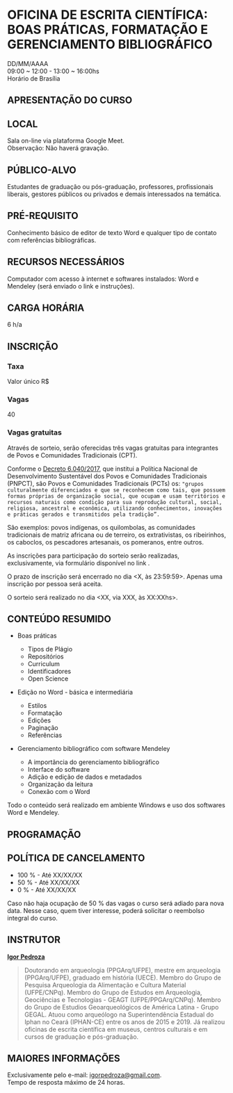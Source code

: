 # **OFICINA DE ESCRITA CIENTÍFICA: BOAS PRÁTICAS, FORMATAÇÃO E GERENCIAMENTO BIBLIOGRÁFICO**
DD/MM/AAAA  
09:00 ~ 12:00 - 13:00 ~ 16:00hs  
Horário de Brasília

## APRESENTAÇÃO DO CURSO


## LOCAL
Sala on-line via plataforma Google Meet.  
Observação: Não haverá gravação.  

## PÚBLICO-ALVO
Estudantes de graduação ou pós-graduação, professores, profissionais liberais, gestores públicos ou privados e demais interessados na temática.  

## PRÉ-REQUISITO
Conhecimento básico de editor de texto Word e qualquer tipo de contato com referências bibliográficas.

## RECURSOS NECESSÁRIOS
Computador com acesso à internet e softwares instalados: Word e Mendeley (será enviado o link e instruções).

## CARGA HORÁRIA
6 h/a  

## INSCRIÇÃO

### Taxa
Valor único R$  

### Vagas
40 

### Vagas gratuitas

Através de sorteio, serão oferecidas três vagas gratuitas para integrantes de Povos e Comunidades Tradicionais (CPT).

Conforme o [Decreto 6.040/2017](http://www.planalto.gov.br/ccivil_03/_ato2007-2010/2007/decreto/d6040.htm), que institui a Política Nacional de Desenvolvimento Sustentável dos Povos e Comunidades Tradicionais (PNPCT), são Povos e Comunidades Tradicionais (PCTs) os: ```"grupos culturalmente diferenciados e que se reconhecem como tais, que possuem formas próprias de organização social, que ocupam e usam territórios e recursos naturais como condição para sua reprodução cultural, social, religiosa, ancestral e econômica, utilizando conhecimentos, inovações e práticas gerados e transmitidos pela tradição”.```  

São exemplos: povos indígenas, os quilombolas, as comunidades tradicionais de matriz africana ou de terreiro, os extrativistas, os ribeirinhos, os caboclos, os pescadores artesanais, os pomeranos, entre outros.  

As inscrições para participação do sorteio serão realizadas, exclusivamente, via formulário disponível no link <XXX>.  

O prazo de inscrição será encerrado no dia <X, às 23:59:59>. Apenas uma inscrição por pessoa será aceita.  

O sorteio será realizado no dia <XX, via XXX, às XX:XXhs>.  


## CONTEÚDO RESUMIDO

* Boas práticas
  - Tipos de Plágio
  - Repositórios
  - Curriculum
  - Identificadores
  - Open Science
  
* Edição no Word - básica e intermediária
  - Estilos
  - Formatação
  - Edições
  - Paginação
  - Referências

* Gerenciamento bibliográfico com software Mendeley
  - A importãncia do gerenciamento bibliográfico
  - Interface do software
  - Adição e edição de dados e metadados
  - Organização da leitura
  - Conexão com o Word

Todo o conteúdo será realizado em ambiente Windows e uso dos softwares Word e Mendeley.

## PROGRAMAÇÃO






## POLÍTICA DE CANCELAMENTO
- 100 % - Até XX/XX/XX
- 50 %  - Até XX/XX/XX
- 0 %   - Até XX/XX/XX

Caso não haja ocupação de 50 % das vagas o curso será adiado para nova data. Nesse caso, quem tiver interesse, poderá solicitar o reembolso integral do curso.  


## INSTRUTOR
[**Igor Pedroza**](http://lattes.cnpq.br/3970582841887411)
>Doutorando em arqueologia (PPGArq/UFPE), mestre em arqueologia (PPGArq/UFPE), graduado em história (UECE). Membro do Grupo de Pesquisa Arqueologia da Alimentação e Cultura Material (UFPE/CNPq). Membro do Grupo de Estudos em Arqueologia, Geociências e Tecnologias - GEAGT (UFPE/PPGArq/CNPq). Membro do Grupo de Estudios Geoarqueológicos de América Latina - Grupo GEGAL. Atuou como arqueólogo na Superintendência Estadual do Iphan no Ceará (IPHAN-CE) entre os anos de 2015 e 2019. Já realizou oficinas de escrita científica em museus, centros culturais e em cursos de graduação e pós-graduação.  

## MAIORES INFORMAÇÕES
Exclusivamente pelo e-mail: <igorpedroza@gmail.com>.  
Tempo de resposta máximo de 24 horas.

